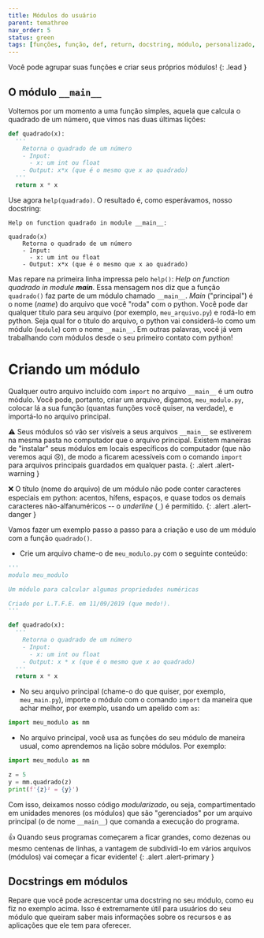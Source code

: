 ```yaml
---
title: Módulos do usuário
parent: temathree
nav_order: 5
status: green
tags: [funções, função, def, return, docstring, módulo, personalizado, main]
---
```


Você pode agrupar suas funções e criar seus próprios módulos!
{: .lead }

## O módulo `__main__`

Voltemos por um momento a uma função simples, aquela que calcula o quadrado de um número, que vimos nas duas últimas lições:
```python
def quadrado(x):
  '''
    Retorna o quadrado de um número
    - Input:
      - x: um int ou float
    - Output: x*x (que é o mesmo que x ao quadrado) 
  '''
  return x * x
```
Use agora `help(quadrado)`. O resultado é, como esperávamos, nosso docstring:
```
Help on function quadrado in module __main__:

quadrado(x)
    Retorna o quadrado de um número
    - Input:
      - x: um int ou float
    - Output: x*x (que é o mesmo que x ao quadrado)
```
Mas repare na primeira linha impressa pelo `help()`: *Help on function quadrado in module __main__*. Essa mensagem nos diz que a função `quadrado()` faz parte de um módulo chamado `__main__`. *Main* ("principal") é o nome (*name*) do arquivo que você "roda" com o python. Você pode dar qualquer título para seu arquivo (por exemplo, `meu_arquivo.py`) e rodá-lo em python. Seja qual for o título do arquivo, o python vai considerá-lo como um módulo (`module`) com o nome `__main__`. Em outras palavras, você já vem trabalhando com módulos desde o seu primeiro contato com python! 

# Criando um módulo

Qualquer outro arquivo incluído com `import` no arquivo `__main__` é um outro módulo. Você pode, portanto, criar um arquivo, digamos, `meu_modulo.py`, colocar lá a sua função (quantas funções você quiser, na verdade), e importá-lo no arquivo principal.

:warning: Seus módulos só vão ser visíveis a seus arquivos `__main__` se estiverem na mesma pasta no computador que o arquivo principal. Existem maneiras de "instalar" seus módulos em locais específicos do computador (que não veremos aqui :cry:), de modo a ficarem acessíveis com o comando `import` para arquivos principais guardados em qualquer pasta.
{: .alert .alert-warning }

:x: O título (nome do arquivo) de um módulo não pode conter caracteres especiais em python: acentos, hífens, espaços, e quase todos os demais caracteres não-alfanuméricos -- o *underline* (`_`) é permitido.
{: .alert .alert-danger }

Vamos fazer um exemplo passo a passo para a criação e uso de um módulo com a função `quadrado()`.

- Crie um arquivo chame-o de `meu_modulo.py` com o seguinte conteúdo:
      
```python
'''
modulo meu_modulo

Um módulo para calcular algumas propriedades numéricas

Criado por L.T.F.E. em 11/09/2019 (que medo!).
'''

def quadrado(x):
  '''
    Retorna o quadrado de um número
    - Input:
      - x: um int ou float
    - Output: x * x (que é o mesmo que x ao quadrado) 
  '''
  return x * x
```      
- No seu arquivo principal (chame-o do que quiser, por exemplo, `meu_main.py`), importe o módulo com o comando `import` da maneira que achar melhor, por exemplo, usando um apelido com `as`:

```python
import meu_modulo as mm
```
- No arquivo principal, você usa as funções do seu módulo de maneira usual, como aprendemos na lição sobre módulos. Por exemplo:

```python
import meu_modulo as mm

z = 5
y = mm.quadrado(z)
print(f'{z}² = {y}')
```

Com isso, deixamos nosso código *modularizado*, ou seja, compartimentado em unidades menores (os módulos) que são "gerenciados" por um arquivo principal (o de nome `__main__`) que comanda a execução do programa.

:+1: Quando seus programas começarem a ficar grandes, como dezenas ou mesmo centenas de linhas, a vantagem de subdividi-lo em vários arquivos (módulos) vai começar a ficar evidente!
{: .alert .alert-primary }

## Docstrings em módulos

Repare que você pode acrescentar uma docstring no seu módulo, como eu fiz no exemplo acima. Isso é extremamente útil para usuários do seu módulo que queiram saber mais informações sobre os recursos e as aplicações que ele tem para oferecer.
